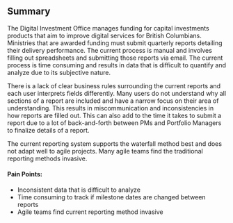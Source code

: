 ## Summary

The Digital Investment Office manages funding for capital investments products that aim to improve digital services for British Columbians. Ministries that are awarded funding must submit quarterly reports detailing their delivery performance. The current process is manual and involves filling out spreadsheets and submitting those reports via email. The current process is time consuming and results in data that is difficult to quantify and analyze due to its subjective nature.

There is a lack of clear business rules surrounding the current reports and each user interprets fields differently. Many users do not understand why all sections of a report are included and have a narrow focus on their area of understanding. This results in miscommunication and inconsistencies in how reports are filled out. This can also add to the time it takes to submit a report due to a lot of back-and-forth between PMs and Portfolio Managers to finalize details of a report.

The current reporting system supports the waterfall method best and does not adapt well to agile projects. Many agile teams find the traditional reporting methods invasive.

#### Pain Points:

- Inconsistent data that is difficult to analyze
- Time consuming to track if milestone dates are changed between reports
- Agile teams find current reporting method invasive